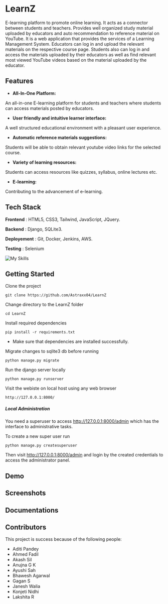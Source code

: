 # LearnZ 
E-learning platform to promote online learning. It acts as a connector between students and teachers. Provides well organized study material uploaded by educators and auto recommendation to reference material on YouTube. It is a web application that provides the services of a Learning Management System. Educators can log in and upload the relevant materials on the respective course page. Students also can log in and access the materials uploaded by their educators as well as find relevant most viewed YouTube videos based on the material uploaded by the educator.

## Features

- <b>All-In-One Platform:</b> 


An all-in-one E-learning platform for students and teachers where students can access materials posted by educators.
- <b>User friendly and intuitive learner interface:</b> 


A well structured educational environment with a pleasant user experience. 
- <b>Automatic reference materials suggestions:</b> 


Students will be able to obtain relevant youtube video links for the selected course.
- <b>Variety of learning resources:</b> 


Students can access resources like quizzes, syllabus, online lectures etc.
- <b>E-learning:</b>


Contributing to the advancement of e-learning.

## Tech Stack

**Frontend** : HTML5, CSS3, Tailwind, JavaScript, JQuery.

**Backend** : Django, SQLite3.

**Deployement** : Git, Docker, Jenkins, AWS.

**Testing** : Selenium


![My Skills](https://skills.thijs.gg/icons?i=html,css,tailwind,js,jquery,django,sqlite,git,docker,jenkins,aws,selenium&perline=3)

## Getting Started 

Clone the project

```
git clone https://github.com/Astraxx04/LearnZ
```

Change directory to the LearnZ folder

```
cd LearnZ
```

Install required dependencies 

```
pip install -r requirements.txt 
```
- Make sure that dependencies are installed successfully.

Migrate changes to sqlite3 db before running

```
python manage.py migrate
```

Run the django server locally

```
python manage.py runserver
```

Visit the webiste on local host using any web browser

```
http://127.0.0.1:8000/
```

##### Local Administration

You need a superuser to access http://127.0.0.1:8000/admin which has the interface to administrative tasks.

To create a new super user run

```
python manage.py createsuperuser
```

Then visit http://127.0.0.1:8000/admin and login by the created credentials to access the administrator panel.

## Demo

## Screenshots

## Documentations

## Contributors
This project is success because of the following people:

- Aditi Pandey
- Ahmed Fadil
- Akash Sil
- Anujna G K
- Ayushi Sah
- Bhawesh Agarwal
- Gagan S
- Janesh Walia
- Konjeti Nidhi
- Lakshita R